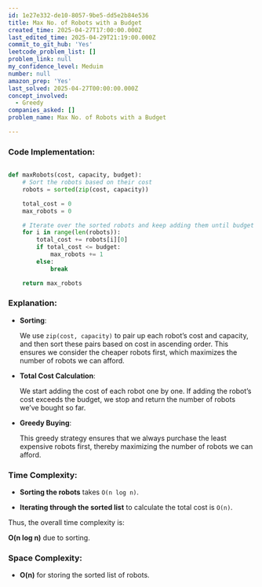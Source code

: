 ```yaml
---
id: 1e27e332-de10-8057-9be5-dd5e2b84e536
title: Max No. of Robots with a Budget
created_time: 2025-04-27T17:00:00.000Z
last_edited_time: 2025-04-29T21:19:00.000Z
commit_to_git_hub: 'Yes'
leetcode_problem_list: []
problem_link: null
my_confidence_level: Meduim
number: null
amazon_prep: 'Yes'
last_solved: 2025-04-27T00:00:00.000Z
concept_involved:
  - Greedy
companies_asked: []
problem_name: Max No. of Robots with a Budget

---
```


### **Code Implementation:**

```python

def maxRobots(cost, capacity, budget):
    # Sort the robots based on their cost
    robots = sorted(zip(cost, capacity))

    total_cost = 0
    max_robots = 0

    # Iterate over the sorted robots and keep adding them until budget is exceeded
    for i in range(len(robots)):
        total_cost += robots[i][0]
        if total_cost <= budget:
            max_robots += 1
        else:
            break

    return max_robots


```

### **Explanation:**

*   **Sorting**:

    We use `zip(cost, capacity)` to pair up each robot’s cost and capacity, and then sort these pairs based on cost in ascending order. This ensures we consider the cheaper robots first, which maximizes the number of robots we can afford.

*   **Total Cost Calculation**:

    We start adding the cost of each robot one by one. If adding the robot’s cost exceeds the budget, we stop and return the number of robots we’ve bought so far.

*   **Greedy Buying**:

    This greedy strategy ensures that we always purchase the least expensive robots first, thereby maximizing the number of robots we can afford.

### **Time Complexity:**

*   **Sorting the robots** takes `O(n log n)`.

*   **Iterating through the sorted list** to calculate the total cost is `O(n)`.

Thus, the overall time complexity is:

**O(n log n)** due to sorting.

### **Space Complexity:**

*   **O(n)** for storing the sorted list of robots.
